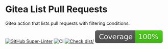 # Gitea List Pull Requests

Gitea action that lists pull requests with filtering conditions.

[![GitHub Super-Linter](https://gitea.com/vicamo/gitea-list-pull-requests/actions/workflows/linter.yml)](https://github.com/super-linter/super-linter)
![CI](https://github.com/vicamo/gitea-list-pull-requests/actions/workflows/ci.yml)
[![Check dist/](https://github.com/vicamo/gitea-list-pull-requests/actions/workflows/check-dist.yml)](https://github.com/vicamo/gitea-list-pull-requests/actions/workflows/check-dist.yml)
[![Coverage](./badges/coverage.svg)](./badges/coverage.svg)
